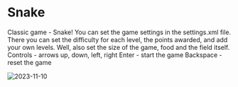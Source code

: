 # Snake
Classic game - Snake!
You can set the game settings in the settings.xml file. There you can set the difficulty for each level, the points awarded, and add your own levels. Well, also set the size of the game, food and the field itself.
Controls - arrows up, down, left, right
Enter - start the game
Backspace - reset the game

![2023-11-10](https://github.com/MIT36/Snake/assets/42168368/fc81539c-0428-46c5-9ae7-0a5b3f4d3ebb)
